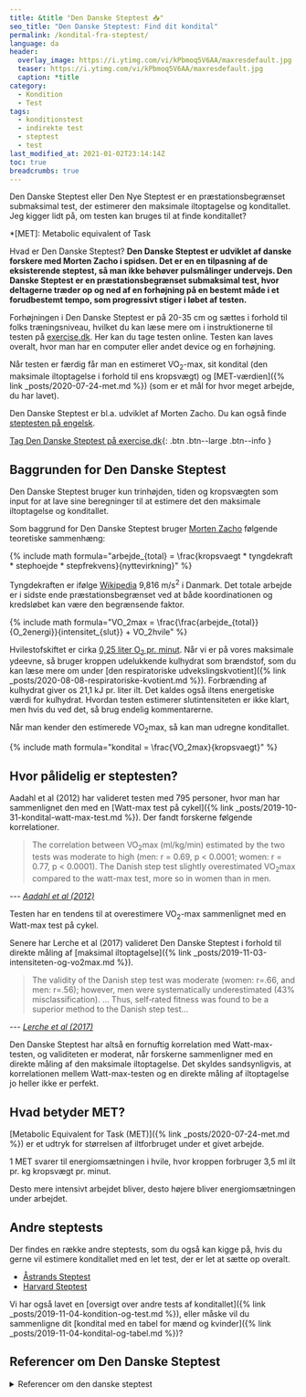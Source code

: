 ```yaml
---
title: &title "Den Danske Steptest 📥"
seo_title: "Den Danske Steptest: Find dit kondital"
permalink: /kondital-fra-steptest/
language: da
header:
  overlay_image: https://i.ytimg.com/vi/kPbmoq5V6AA/maxresdefault.jpg
  teaser: https://i.ytimg.com/vi/kPbmoq5V6AA/maxresdefault.jpg
  caption: *title
category:
  - Kondition
  - Test
tags:
  - konditionstest
  - indirekte test
  - steptest
  - test
last_modified_at: 2021-01-02T23:14:14Z
toc: true
breadcrumbs: true
---
```


Den Danske Steptest eller Den Nye Steptest er en præstationsbegrænset submaksimal test, der estimerer den maksimale iltoptagelse og konditallet. Jeg kigger lidt på, om testen kan bruges til at finde konditallet?

*[MET]: Metabolic equivalent of Task

Hvad er Den Danske Steptest? **Den Danske Steptest er udviklet af danske forskere med Morten Zacho i spidsen. Det er en en tilpasning af de eksisterende steptest, så man ikke behøver pulsmålinger undervejs. Den Danske Steptest er en præstationsbegrænset submaksimal test, hvor deltagerne træder op og ned af en forhøjning på en bestemt måde i et forudbestemt tempo, som progressivt stiger i løbet af testen.**

Forhøjningen i Den Danske Steptest er på 20-35 cm og sættes i forhold til folks træningsniveau, hvilket du kan læse mere om i instruktionerne til testen på [exercise.dk](https://exercise.dk/kondition/43-den-danske-steptest). Her kan du tage testen online. Testen kan laves overalt, hvor man har en computer eller andet device og en forhøjning.

Når testen er færdig får man en estimeret VO<sub>2</sub>-max, sit kondital (den maksimale iltoptagelse i forhold til ens kropsvægt) og [MET-værdien]({% link _posts/2020-07-24-met.md %}) (som er et mål for hvor meget arbejde, du har lavet).

Den Danske Steptest er bl.a. udviklet af Morten Zacho. Du kan også finde [steptesten på engelsk](https://www.health-calc.com/fitness-tests/the-danish-step-test).

[Tag Den Danske Steptest på exercise.dk](https://exercise.dk/kondition/43-den-danske-steptest){: .btn .btn--large .btn--info }

## Baggrunden for Den Danske Steptest

Den Danske Steptest bruger kun trinhøjden, tiden og kropsvægten som input for at lave sine beregninger til at estimere det den maksimale iltoptagelse og konditallet.

Som baggrund for Den Danske Steptest bruger [Morten Zacho](https://exercise.dk/kondition/43-den-danske-steptest) følgende teoretiske sammenhæng:

{% include math formula="arbejde_{total} = \frac{kropsvaegt * tyngdekraft * stephoejde * stepfrekvens}{nyttevirkning}" %}

Tyngdekraften er ifølge [Wikipedia](https://da.wikipedia.org/wiki/Tyngdeacceleration) 9,816 m/s<sup>2</sup> i Danmark. Det totale arbejde er i sidste ende præstationsbegrænset ved at både koordinationen og kredsløbet kan være den begrænsende faktor.

{% include math formula="VO_2max = \frac{\frac{arbejde_{total}}{O_2energi}}{intensitet_{slut}} + VO_2hvile" %}

Hvilestofskiftet er cirka [0,25 liter O<sub>2</sub> pr. minut](http://www.fys.dk/nfa/03/heftet/menneskekroppen.pdf). Når vi er på vores maksimale ydeevne, så bruger kroppen udelukkende kulhydrat som brændstof, som du kan læse mere om under [den respiratoriske udvekslingskvotient]({% link _posts/2020-08-08-respiratoriske-kvotient.md %}). Forbrænding af kulhydrat giver os 21,1 kJ pr. liter ilt. Det kaldes også iltens energetiske værdi for kulhydrat. Hvordan testen estimerer slutintensiteten er ikke klart, men hvis du ved det, så brug endelig kommentarerne.

Når man kender den estimerede VO<sub>2</sub>max, så kan man udregne konditallet.

{% include math formula="kondital = \frac{VO_2max}{kropsvaegt}" %}

## Hvor pålidelig er steptesten?

Aadahl et al (2012) har valideret testen med 795 personer, hvor man har sammenlignet den med en [Watt-max test på cykel]({% link _posts/2019-10-31-kondital-watt-max-test.md %}). Der fandt forskerne følgende korrelationer.

> The correlation between VO<sub>2</sub>max (ml/kg/min) estimated by the two tests was moderate to high (men: r = 0.69, p < 0.0001; women: r = 0.77, p < 0.0001). The Danish step test slightly overestimated VO<sub>2</sub>max compared to the watt-max test, more so in women than in men.

--- <cite>[Aadahl et al (2012)](https://journals.sagepub.com/doi/10.1177/2047487312462825)</cite>

Testen har en tendens til at overestimere VO<sub>2</sub>-max sammenlignet med en Watt-max test på cykel.

Senere har Lerche et al (2017) valideret Den Danske Steptest i forhold til direkte måling af [maksimal iltoptagelse]({% link _posts/2019-11-03-intensiteten-og-vo2max.md %}).

> The validity of the Danish step test was moderate (women: r=.66, and men: r=.56); however, men were systematically underestimated (43% misclassification).
> ...
> Thus, self‐rated fitness was found to be a superior method to the Danish step test...

--- <cite>[Lerche et al (2017)](https://onlinelibrary.wiley.com/doi/abs/10.1111/sms.12873)</cite>

Den Danske Steptest har altså en fornuftig korrelation med Watt-max-testen, og validiteten er moderat, når forskerne sammenligner med en direkte måling af den maksimale iltoptagelse. Det skyldes sandsynligvis, at korrelationen mellem Watt-max-testen og en direkte måling af iltoptagelse jo heller ikke er perfekt.

## Hvad betyder MET?

[Metabolic Equivalent for Task (MET)]({% link _posts/2020-07-24-met.md %}) er et udtryk for størrelsen af iltforbruget under et givet arbejde.

1 MET svarer til energiomsætningen i hvile, hvor kroppen forbruger 3,5 ml ilt pr. kg kropsvægt pr. minut.

Desto mere intensivt arbejdet bliver, desto højere bliver energiomsætningen under arbejdet.

## Andre steptests

Der findes en række andre steptests, som du også kan kigge på, hvis du gerne vil estimere konditallet med en let test, der er let at sætte op overalt.

- [Åstrands Steptest](https://netdoktor.dk/interactive/interactivetests/steptest.php)
- [Harvard Steptest](https://en.wikipedia.org/wiki/Harvard_step_test)

Vi har også lavet en [oversigt over andre tests af konditallet]({% link _posts/2019-11-04-kondition-og-test.md %}), eller måske vil du sammenligne dit [kondital med en tabel for mænd og kvinder]({% link _posts/2019-11-04-kondital-og-tabel.md %})?

## Referencer om Den Danske Steptest

<details markdown="1">
  <summary>Referencer om den danske steptest</summary>

- Aadahl, Mette, Morten Zacho, Allan Linneberg, Betina Thuesen, og Torben Jørgensen. 2012. “Comparison of the Danish step test and the watt-max test for estimation of maximal oxygen uptake: The Health2008 study”. European journal of preventive cardiology 20 (september). <https://doi.org/10.1177/2047487312462825>.
- Lerche, L., A. Olsen, K. E. N. Petersen, A. L. Rostgaard‐Hansen, L. O. Dragsted, N. B. Nordsborg, A. Tjønneland, og J. Halkjær. 2017. “Validity of Physical Activity and Cardiorespiratory Fitness in the Danish Cohort ‘Diet, Cancer and Health-Next Generations’”. Scandinavian Journal of Medicine & Science in Sports 27 (12): 1864–72. <https://doi.org/10.1111/sms.12873>.
</details>
